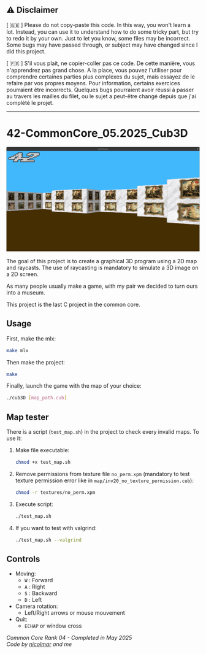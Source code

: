 ## :warning: Disclaimer

[ :uk: ] Please do not copy-paste this code. In this way, you won't learn a lot. Instead, you can use it to understand how to do some tricky part, but try to redo it by your own.
Just to let you know, some files may be incorrect. Some bugs may have passed through, or subject may have changed since I did this project.

[ :fr: ] S'il vous plait, ne copier-coller pas ce code. De cette manière, vous n'apprendrez pas grand chose. A la place, vous pouvez l'utiliser pour comprendre certaines parties plus complexes du sujet, mais essayez de le refaire par vos propres moyens.
Pour information, certains exercices pourraient être incorrects. Quelques bugs pourraient avoir réussi à passer au travers les mailles du filet, ou le sujet a peut-être changé depuis que j'ai complété le projet.

---
# 42-CommonCore_05.2025_Cub3D

![Cub3D screenshot](museum_screen.png)

The goal of this project is to create a graphical 3D program using a 2D map and raycasts. The use of raycasting is mandatory to simulate a 3D image on a 2D screen.

As many people usually make a game, with my pair we decided to turn ours into a museum.

This project is the last C project in the common core.

## Usage

First, make the mlx:

```bash
make mlx
```

Then make the project:

```bash
make
```

Finally, launch the game with the map of your choice:

```bash
./cub3D [map_path.cub]
```

## Map tester

There is a script (`test_map.sh`) in the project to check every invalid maps. To use it:

1.  Make file executable:

    ```bash
    chmod +x test_map.sh
    ```

2.  Remove permissions from texture file `no_perm.xpm` (mandatory to test texture permission error like in `map/inv20_no_texture_permission.cub`):

    ```bash
    chmod -r textures/no_perm.xpm
    ```

3.  Execute script:

    ```bash
    ./test_map.sh
    ```

4.  If you want to test with valgrind:

    ```bash
    ./test_map.sh --valgrind
    ```

## Controls

* Moving:
    * `W` : Forward
    * `A` : Right
    * `S` : Backward
    * `D` : Left
* Camera rotation:
    * Left/Right arrows or mouse mouvement
* Quit:
    * `ECHAP` or window cross

_Common Core Rank 04 - Completed in May 2025_  
_Code by [nicolmar](https://github.com/Nico-Mar42) and me_
